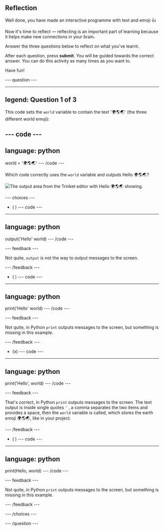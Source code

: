 ## Reflection

Well done, you have made an interactive programme with text and emoji 👍 

Now it's time to reflect — reflecting is an important part of learning because it helps make new connections in your brain.

Answer the three questions below to reflect on what you've learnt.

After each question, press **submit**. You will be guided towards the correct answer. You can do this activity as many times as you want to.

Have fun!

--- question ---

---
legend: Question 1 of 3
---

This code sets the `world` variable to contain the text '🌍🌎🌏' (the three different world emoji):

--- code ---
---
language: python
---
world = '🌍🌎🌏'
--- /code ---

Which code correctly uses the `world` variable and outputs Hello 🌍🌎🌏?

![The output area from the Trinket editor with Hello 🌍🌎🌏 showing.](images/quiz1.png)

--- choices ---

- ( ) 
--- code ---
---
language: python
---
output('Hello' world)
--- /code ---

 --- feedback ---

 Not quite, `output` is not the way to output messages to the screen.

 --- /feedback ---


- ( ) 
--- code ---
---
language: python
---
print('Hello' world)
--- /code ---

 --- feedback ---

 Not quite, in Python `print` outputs messages to the screen, but something is missing in this example.

 --- /feedback ---

- (x) 
--- code ---
---
language: python
---
print('Hello', world)
--- /code ---

 --- feedback ---

 That's correct, in Python `print` outputs messages to the screen. The text output is inside single quotes `'` , a comma separates the two items and provides a space, then the `world` variable is called, which stores the earth emoji 🌍🌎🌏, like in your project.

 --- /feedback ---

- ( ) 
--- code ---
---
language: python
---
print(Hello, world)
--- /code ---

 --- feedback ---

  Not quite, in Python `print` outputs messages to the screen, but something is missing in this example.

 --- /feedback ---

--- /choices ---

--- /question ---
